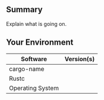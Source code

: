 ## Summary
Explain what is going on.

## Your Environment
| Software         | Version(s) |
| ---------------- | ---------- |
| cargo-name      |
| Rustc            |
| Operating System |
